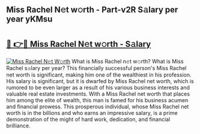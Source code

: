 ## Miss Rachel N𝚎t w𝚘rth - Part-v2R S𝚊lary per year yKMsu

# <h2><a href="http://gc1hk2.nevu.top/?p=Miss+Rachel">🔗 👉🔴 Miss Rachel N𝚎t w𝚘rth - S𝚊lary</a></h2>

[![Miss Rachel N𝚎t W𝚘rth](https://i.imgur.com/Oavwk0R.jpeg)](http://gc1hk2.nevu.top/?p=Miss+Rachel)
What is Miss Rachel n𝚎t w𝚘rth? What is Miss Rachel s𝚊lary per year?
This financially successful person's Miss Rachel net worth is significant, making him one of the wealthiest in his profession. His salary is significant, but it is dwarfed by Miss Rachel net worth, which is rumored to be even larger as a result of his various business interests and valuable real estate investments. With a Miss Rachel net worth that places him among the elite of wealth, this man is famed for his business acumen and financial prowess. This prosperous individual, whose Miss Rachel net worth is in the billions and who earns an impressive salary, is a prime demonstration of the might of hard work, dedication, and financial brilliance.
